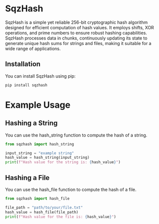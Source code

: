 # SqzHash

SqzHash is a simple yet reliable 256-bit cryptographic hash algorithm designed for efficient computation of hash values. It employs shifts, XOR operations, and prime numbers to ensure robust hashing capabilities. SqzHash processes data in chunks, continuously updating its state to generate unique hash sums for strings and files, making it suitable for a wide range of applications.

## Installation

You can install SqzHash using pip:

```sh
pip install sqzhash
```

# Example Usage
## Hashing a String
You can use the hash_string function to compute the hash of a string.
```python
from sqzhash import hash_string

input_string = "example string"
hash_value = hash_string(input_string)
print(f"Hash value for the string is: {hash_value}")
```

## Hashing a File
You can use the hash_file function to compute the hash of a file.
```python
from sqzhash import hash_file

file_path = "path/to/your/file.txt"
hash_value = hash_file(file_path)
print(f"Hash value for the file is: {hash_value}")
```
